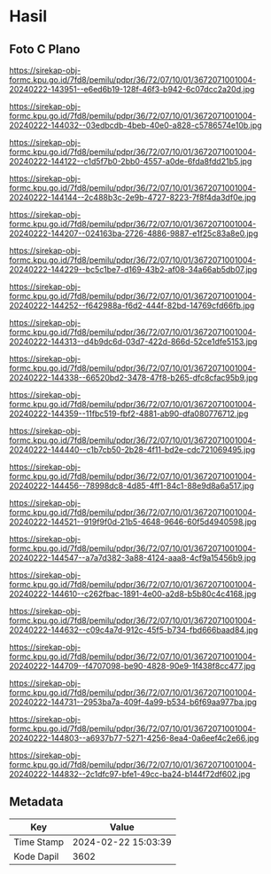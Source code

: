 # Hasil

## Foto C Plano

https://sirekap-obj-formc.kpu.go.id/7fd8/pemilu/pdpr/36/72/07/10/01/3672071001004-20240222-143951--e6ed6b19-128f-46f3-b942-6c07dcc2a20d.jpg

https://sirekap-obj-formc.kpu.go.id/7fd8/pemilu/pdpr/36/72/07/10/01/3672071001004-20240222-144032--03edbcdb-4beb-40e0-a828-c5786574e10b.jpg

https://sirekap-obj-formc.kpu.go.id/7fd8/pemilu/pdpr/36/72/07/10/01/3672071001004-20240222-144122--c1d5f7b0-2bb0-4557-a0de-6fda8fdd21b5.jpg

https://sirekap-obj-formc.kpu.go.id/7fd8/pemilu/pdpr/36/72/07/10/01/3672071001004-20240222-144144--2c488b3c-2e9b-4727-8223-7f8f4da3df0e.jpg

https://sirekap-obj-formc.kpu.go.id/7fd8/pemilu/pdpr/36/72/07/10/01/3672071001004-20240222-144207--024163ba-2726-4886-9887-e1f25c83a8e0.jpg

https://sirekap-obj-formc.kpu.go.id/7fd8/pemilu/pdpr/36/72/07/10/01/3672071001004-20240222-144229--bc5c1be7-d169-43b2-af08-34a66ab5db07.jpg

https://sirekap-obj-formc.kpu.go.id/7fd8/pemilu/pdpr/36/72/07/10/01/3672071001004-20240222-144252--f642988a-f6d2-444f-82bd-14769cfd66fb.jpg

https://sirekap-obj-formc.kpu.go.id/7fd8/pemilu/pdpr/36/72/07/10/01/3672071001004-20240222-144313--d4b9dc6d-03d7-422d-866d-52ce1dfe5153.jpg

https://sirekap-obj-formc.kpu.go.id/7fd8/pemilu/pdpr/36/72/07/10/01/3672071001004-20240222-144338--66520bd2-3478-47f8-b265-dfc8cfac95b9.jpg

https://sirekap-obj-formc.kpu.go.id/7fd8/pemilu/pdpr/36/72/07/10/01/3672071001004-20240222-144359--11fbc519-fbf2-4881-ab90-dfa080776712.jpg

https://sirekap-obj-formc.kpu.go.id/7fd8/pemilu/pdpr/36/72/07/10/01/3672071001004-20240222-144440--c1b7cb50-2b28-4f11-bd2e-cdc721069495.jpg

https://sirekap-obj-formc.kpu.go.id/7fd8/pemilu/pdpr/36/72/07/10/01/3672071001004-20240222-144456--78998dc8-4d85-4ff1-84c1-88e9d8a6a517.jpg

https://sirekap-obj-formc.kpu.go.id/7fd8/pemilu/pdpr/36/72/07/10/01/3672071001004-20240222-144521--919f9f0d-21b5-4648-9646-60f5d4940598.jpg

https://sirekap-obj-formc.kpu.go.id/7fd8/pemilu/pdpr/36/72/07/10/01/3672071001004-20240222-144547--a7a7d382-3a88-4124-aaa8-4cf9a15456b9.jpg

https://sirekap-obj-formc.kpu.go.id/7fd8/pemilu/pdpr/36/72/07/10/01/3672071001004-20240222-144610--c262fbac-1891-4e00-a2d8-b5b80c4c4168.jpg

https://sirekap-obj-formc.kpu.go.id/7fd8/pemilu/pdpr/36/72/07/10/01/3672071001004-20240222-144632--c09c4a7d-912c-45f5-b734-fbd666baad84.jpg

https://sirekap-obj-formc.kpu.go.id/7fd8/pemilu/pdpr/36/72/07/10/01/3672071001004-20240222-144709--f4707098-be90-4828-90e9-1f438f8cc477.jpg

https://sirekap-obj-formc.kpu.go.id/7fd8/pemilu/pdpr/36/72/07/10/01/3672071001004-20240222-144731--2953ba7a-409f-4a99-b534-b6f69aa977ba.jpg

https://sirekap-obj-formc.kpu.go.id/7fd8/pemilu/pdpr/36/72/07/10/01/3672071001004-20240222-144803--a6937b77-5271-4256-8ea4-0a6eef4c2e66.jpg

https://sirekap-obj-formc.kpu.go.id/7fd8/pemilu/pdpr/36/72/07/10/01/3672071001004-20240222-144832--2c1dfc97-bfe1-49cc-ba24-b144f72df602.jpg


## Metadata

| Key        | Value               |
| ---------- | ------------------- |
| Time Stamp | 2024-02-22 15:03:39 |
| Kode Dapil | 3602                |



